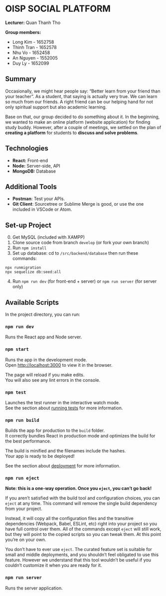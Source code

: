 # OISP SOCIAL PLATFORM
**Lecturer:** Quan Thanh Tho

**Group members:**
- Long Kim - 1652758
- Thinh Tran - 1652578
- Nhu Vo - 1652458
- An Nguyen - 1552005
- Duy Ly - 1652099

## Summary
Occasionally, we might hear people say: “Better learn from your friend than your teacher”. As a student, that saying is actually very true. We can learn so much from our friends. A right friend can be our helping hand for not only spiritual support but also academic learning.

Base on that, our group decided to do something about it. In the beginning, we wanted to make an online platform (website application) for finding study buddy. However, after a couple of meetings, we settled on the plan of **creating a platform** for students to **discuss and solve problems**.

## Technologies
- **React:** Front-end
- **Node:** Server-side, API
- **MongoDB:** Database

## Additional Tools
- **Postman**: Test your APIs.
- **Git Client**: Sourcetree or Sublime Merge is good, or use the one included in VSCode or Atom.

## Set-up Project

0. Get MySQL (included with XAMPP)
1. Clone source code from branch `develop` (or fork your own branch)
2. Run `npm install`
3. Set up database: cd to `/src/backend/database` then run these commands:
```
npx runmigration
npx sequelize db:seed:all
```
4. Run `npm run dev` (for front-end + server) or `npm run server` (for server only)

## Available Scripts

In the project directory, you can run:

### `npm run dev`

Runs the React app and Node server.

### `npm start`

Runs the app in the development mode.<br>
Open [http://localhost:3000](http://localhost:3000) to view it in the browser.

The page will reload if you make edits.<br>
You will also see any lint errors in the console.

### `npm test`

Launches the test runner in the interactive watch mode.<br>
See the section about [running tests](https://facebook.github.io/create-react-app/docs/running-tests) for more information.

### `npm run build`

Builds the app for production to the `build` folder.<br>
It correctly bundles React in production mode and optimizes the build for the best performance.

The build is minified and the filenames include the hashes.<br>
Your app is ready to be deployed!

See the section about [deployment](https://facebook.github.io/create-react-app/docs/deployment) for more information.

### `npm run eject`

**Note: this is a one-way operation. Once you `eject`, you can’t go back!**

If you aren’t satisfied with the build tool and configuration choices, you can `eject` at any time. This command will remove the single build dependency from your project.

Instead, it will copy all the configuration files and the transitive dependencies (Webpack, Babel, ESLint, etc) right into your project so you have full control over them. All of the commands except `eject` will still work, but they will point to the copied scripts so you can tweak them. At this point you’re on your own.

You don’t have to ever use `eject`. The curated feature set is suitable for small and middle deployments, and you shouldn’t feel obligated to use this feature. However we understand that this tool wouldn’t be useful if you couldn’t customize it when you are ready for it.

### `npm run server`

Runs the server application.
